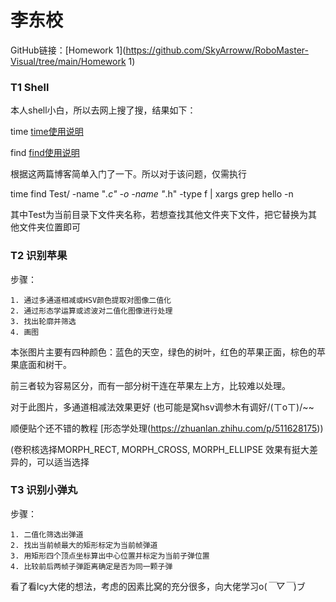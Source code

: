 # 李东校

GitHub链接：[Homework 1](https://github.com/SkyArroww/RoboMaster-Visual/tree/main/Homework 1)

###  T1    Shell

本人shell小白，所以去网上搜了搜，结果如下：

time [time使用说明](https://blog.csdn.net/qq_34595352/article/details/86702411)

find [find使用说明](https://www.cnblogs.com/soymilk2019/p/11758086.html)

根据这两篇博客简单入门了一下。所以对于该问题，仅需执行

time find Test/ -name "*.c" -o -name "*.h" -type f | xargs grep hello -n

其中Test为当前目录下文件夹名称，若想查找其他文件夹下文件，把它替换为其他文件夹位置即可



###  T2    识别苹果

步骤：

 	1. 通过多通道相减或HSV颜色提取对图像二值化
 	2. 通过形态学运算或滤波对二值化图像进行处理
 	3. 找出轮廓并筛选
 	4. 画图



本张图片主要有四种颜色：蓝色的天空，绿色的树叶，红色的苹果正面，棕色的苹果底面和树干。

前三者较为容易区分，而有一部分树干连在苹果左上方，比较难以处理。

对于此图片，多通道相减法效果更好 (也可能是窝hsv调参木有调好/(ㄒoㄒ)/~~

顺便贴个还不错的教程 [形态学处理(https://zhuanlan.zhihu.com/p/511628175))

(卷积核选择MORPH_RECT, MORPH_CROSS, MORPH_ELLIPSE 效果有挺大差异的，可以适当选择



###  T3    识别小弹丸

步骤：

	1. 二值化筛选出弹道
	2. 找出当前帧最大的矩形标定为当前帧弹道
	3. 用矩形四个顶点坐标算出中心位置并标定为当前子弹位置
	4. 比较前后两帧子弹距离确定是否为同一颗子弹

看了看lcy大佬的想法，考虑的因素比窝的充分很多，向大佬学习o(*￣▽￣*)ブ













